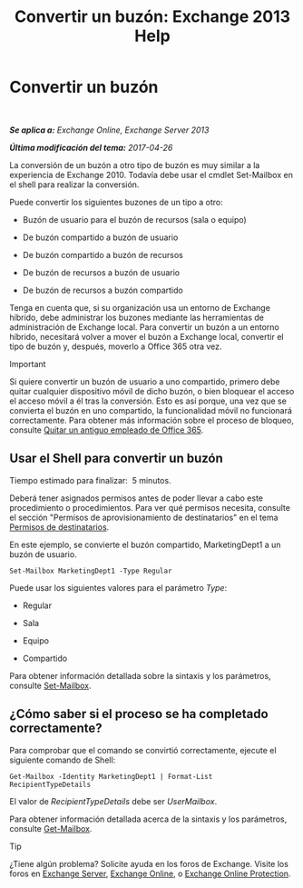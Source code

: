 ﻿---
title: 'Convertir un buzón: Exchange 2013 Help'
TOCTitle: Convertir un buzón
ms:assetid: dfed045e-a740-4a90-aff9-c58d53592f79
ms:mtpsurl: https://technet.microsoft.com/es-es/library/JJ710164(v=EXCHG.150)
ms:contentKeyID: 49895967
ms.date: 04/23/2018
mtps_version: v=EXCHG.150
ms.translationtype: HT
---

# Convertir un buzón

 

_**Se aplica a:** Exchange Online, Exchange Server 2013_

_**Última modificación del tema:** 2017-04-26_

La conversión de un buzón a otro tipo de buzón es muy similar a la experiencia de Exchange 2010. Todavía debe usar el cmdlet Set-Mailbox en el shell para realizar la conversión.

Puede convertir los siguientes buzones de un tipo a otro:

  - Buzón de usuario para el buzón de recursos (sala o equipo)

  - De buzón compartido a buzón de usuario

  - De buzón compartido a buzón de recursos

  - De buzón de recursos a buzón de usuario

  - De buzón de recursos a buzón compartido

Tenga en cuenta que, si su organización usa un entorno de Exchange híbrido, debe administrar los buzones mediante las herramientas de administración de Exchange local. Para convertir un buzón a un entorno híbrido, necesitará volver a mover el buzón a Exchange local, convertir el tipo de buzón y, después, moverlo a Office 365 otra vez.


> [!IMPORTANT]
> Si quiere convertir un buzón de usuario a uno compartido, primero debe quitar cualquier dispositivo móvil de dicho buzón, o bien bloquear el acceso el acceso móvil a él tras la conversión. Esto es así porque, una vez que se convierta el buzón en uno compartido, la funcionalidad móvil no funcionará correctamente. Para obtener más información sobre el proceso de bloqueo, consulte <A href="https://go.microsoft.com/fwlink/p/?linkid=847873">Quitar un antiguo empleado de Office 365</A>.



## Usar el Shell para convertir un buzón

Tiempo estimado para finalizar:  5 minutos.

Deberá tener asignados permisos antes de poder llevar a cabo este procedimiento o procedimientos. Para ver qué permisos necesita, consulte el sección "Permisos de aprovisionamiento de destinatarios" en el tema [Permisos de destinatarios](recipients-permissions-exchange-2013-help.md).

En este ejemplo, se convierte el buzón compartido, MarketingDept1 a un buzón de usuario.

    Set-Mailbox MarketingDept1 -Type Regular

Puede usar los siguientes valores para el parámetro *Type*:

  - Regular

  - Sala

  - Equipo

  - Compartido

Para obtener información detallada sobre la sintaxis y los parámetros, consulte [Set-Mailbox](https://technet.microsoft.com/es-es/library/bb123981\(v=exchg.150\)).

## ¿Cómo saber si el proceso se ha completado correctamente?

Para comprobar que el comando se convirtió correctamente, ejecute el siguiente comando de Shell:

    Get-Mailbox -Identity MarketingDept1 | Format-List RecipientTypeDetails

El valor de *RecipientTypeDetails* debe ser *UserMailbox*.

Para obtener información detallada acerca de la sintaxis y los parámetros, consulte [Get-Mailbox](https://technet.microsoft.com/es-es/library/bb123685\(v=exchg.150\)).


> [!TIP]
> ¿Tiene algún problema? Solicite ayuda en los foros de Exchange. Visite los foros en <A href="https://go.microsoft.com/fwlink/p/?linkid=60612">Exchange Server</A>, <A href="https://go.microsoft.com/fwlink/p/?linkid=267542">Exchange Online</A>, o <A href="https://go.microsoft.com/fwlink/p/?linkid=285351">Exchange Online Protection</A>.


